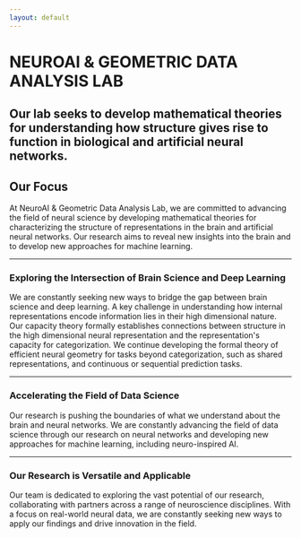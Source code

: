 ```yaml
---
layout: default
---
```


<!--Banner Content-->
<div class="banner">
  <div class="banner-content">
      <div class="col">
          <h1>NEUROAI & GEOMETRIC DATA ANALYSIS LAB</h1>
          <h2>Our lab seeks to develop mathematical theories for understanding how structure gives rise to function in biological and artificial neural networks.</h2>
      </div>
  </div><!--End of Row-->
</div>

<!--Introduction-->

<div class="section">
    <div class="row-box">
        <h2>Our Focus</h2>
        <p>At NeuroAI & Geometric Data Analysis Lab, we are committed to advancing the field of neural science by developing mathematical theories for characterizing the structure of representations in the brain and artificial neural networks. Our research aims to reveal new insights into the brain and to develop new approaches for machine learning. </p>
        <hr>
        <h3>Exploring the Intersection of Brain Science and Deep Learning </h3>
        We are constantly seeking new ways to bridge the gap between brain science and deep learning. A key challenge in understanding how internal representations encode information lies in their high dimensional nature. Our capacity theory formally establishes connections between structure in the high dimensional neural representation and the representation's capacity for categorization. We continue developing the formal theory of efficient neural geometry for tasks beyond categorization, such as shared representations, and continuous or sequential prediction tasks. 
        <hr>
        <h3>Accelerating the Field of Data Science</h3>
        Our research is pushing the boundaries of what we understand about the brain and neural networks. We are constantly advancing the field of data science through our research on neural networks and developing new approaches for machine learning, including neuro-inspired AI. 
        <hr>  
        <h3>Our Research is Versatile and Applicable</h3>
        Our team is dedicated to exploring the vast potential of our research, collaborating with partners across a range of neuroscience disciplines. With a focus on real-world neural data, we are constantly seeking new ways to apply our findings and drive innovation in the field. 
    </div>
</div>
<!--End of Introduction-->

